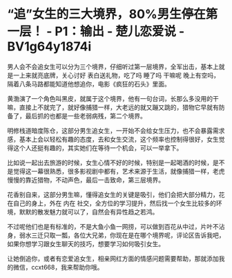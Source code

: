 # “追”女生的三大境界，80%男生停在第一层！ - P1：输出 - 楚儿恋爱说 - BV1g64y1874i

男人会不会追女生可以分为三个境界，仔细听过第一层境界，全军出击，基本上就是一上来就亮底牌，关心讨好 表白送礼物，吃了吗 睡了吗 干嘛呢 晚上有空吗，隔着八条马路都能知道他想追你，电影《疯狂的石头》里面。

黄渤演了一个角色叫黑皮，就属于这个境界，他有一句台词，长那么多没用的干嘛，直接上不就完了，就好像捕猎一样，大老远的就又蹦又跳的，猎物它早就有防备了，最后抓的也都是一些老弱病残，第二个境界。

明修栈道暗度陈仓，这部分男生追女生，一开始不会给女生压力，也不会暴露需求感，基本上会以轻松有趣的态度，去和女生交流，这个频率也控制得很好，女生觉得这个人还挺有趣的，其实她们在等待一个机会，可以一举拿下。

比如说一起出去旅游的时候，女生心情不好的时候，特别是一起喝酒的时候，是不是觉得这一幕很熟悉，很多影视剧中都有，艺术来源于生活，就像捕猎一样，老虎慢慢的靠近猎物，不动声色，最后一击致命，第三层境界。

花香别自来，这部分男生嘛，懂得追女生的关键是吸引，他们会把大部分精力，花在自己的身上，外在 内在 社交，全方位的学习提升，然后找一个女生比较多的环境，默默的散发魅力就可以了，自然会有异性趋之若鸿。

不过呢他们也是有标准的，不是大鱼小鱼一网捞，可以做到百花从中过，片叶不沾身，弱水三迁只取一瓢，各位大兄弟，你现在是在哪个境界呢，评论区告诉我吧，如果你想学习跟女生聊天的技巧，想要学习如何吸引女生。

让她倒追你，或者有恋爱追女生，相亲网红方面的情感问题需要帮助，那就添加我的微信，ccxt668，我来帮助你哦。